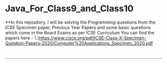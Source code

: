 # Java_For_Class9_and_Class10
**In this repository, I will be solving the Programming questions from the ICSE Specimen paper, Previous Year Papers and some basic questions which come in the Board Exams as per ICSE Curriculum
You can find the papers here - 
        1.)https://www.cisce.org/pdf/ICSE-Class-X-Specimen-Question-Papers-2020/Computer%20Applications_Specimen_2020.pdf
        
        ___________________________________________________________________________________________________________________________

